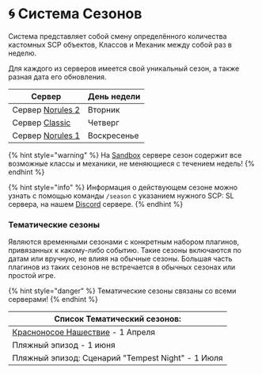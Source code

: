 # 🌀 Система Сезонов

Система представляет собой смену определённого количества кастомных SCP объектов, Классов и Механик между собой раз в неделю.

Для каждого из серверов имеется свой уникальный сезон, а также разная дата его обновления.

| Сервер                                              | День недели  |
| --------------------------------------------------- | ------------ |
| Сервер [Norules 2 ](../../servers/scpsl-norules.md) | Вторник      |
| Сервер [Classic](../../servers/scpsl-classic.md)    | Четверг      |
| Сервер [Norules 1](../../servers/scpsl-norules.md)  | Воскресенье  |

{% hint style="warning" %}
На [Sandbox](../../servers/scpsl-sandbox.md) сервере сезон содержит все возможные классы и механики, не меняющиеся с течением недель!
{% endhint %}

{% hint style="info" %}
Информация о действующем сезоне можно узнать с помощью команды `/season` с указанием нужного SCP: SL сервера, на нашем [Discord](https://discord.com/invite/376sEKP2tX) сервере.
{% endhint %}

### Тематические сезоны

Являются временными сезонами с конкретным набором плагинов, привязанных к какому-либо событию. Такие сезоны включаются по датам или вручную, не влияя на обычные сезоны. Большая часть плагинов из таких сезонов не встречается в обычных сезонах или простой игре.

{% hint style="danger" %}
Тематические сезоны связаны со всеми серверами!
{% endhint %}

| Список Тематический сезонов:                                                               |
| ------------------------------------------------------------------------------------------ |
| [Красноносое Нашествие](../custom-classes/custom-teams/childs-of-honkmother.md) - 1 Апреля |
| Пляжный эпизод - 1 июня                                                                    |
| Пляжный эпизод: Сценарий "Tempest Night" - 1 Июля                                          |
